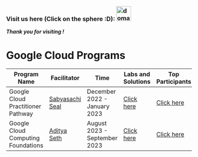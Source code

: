 
### Visit us here (Click on the sphere :D): <a href="https://gdsc.community.dev/techno-main-salt-lake-kolkata/"><img width="40" height="40" src="https://img.icons8.com/3d-fluency/94/domain.png" alt="domain"/></a>
  

 <p align="left"><i><b> Thank you for visiting !</i></p>




<h1 id="gccp-pathway">Google Cloud Programs</h1>
<table>
<thead>
<tr>
<th>Program Name</th>
<th>Facilitator</th>
<th>Time</th>
<th>Labs and Solutions</th>
<th>Top Participants</th>
</tr>
</thead>

<tbody>

<tr>
<td>Google Cloud Practitioner Pathway</td>
<td><a href="https://www.linkedin.com/in/sabyasachi-seal-4461711bb/">Sabyasachi Seal</a></td>
<td>December 2022 - January 2023</td>
<td><a href="./GCCP/README.md">Click here</a></td>
<td><a href="./GCCP/Shout-out.md">Click here</a></td>
</tr>

<tr>
<td>Google Cloud Computing Foundations</td>
<td><a href="https://adityaseth.me/linkedin">Aditya Seth</a></td>
<td>August 2023 - September 2023</td>
<td><a href="./GCCF/README.md">Click here</a></td>
<td><a href="./GCCF/Shout-out.md">Click here</a></td>
</tr>

</tbody>
</table>

